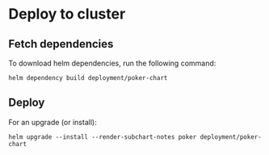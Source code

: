 # Deploy to cluster

## Fetch dependencies
To download helm dependencies, run the following command:

```shell
helm dependency build deployment/poker-chart
```

## Deploy
For an upgrade (or install):

```shell
helm upgrade --install --render-subchart-notes poker deployment/poker-chart
```

